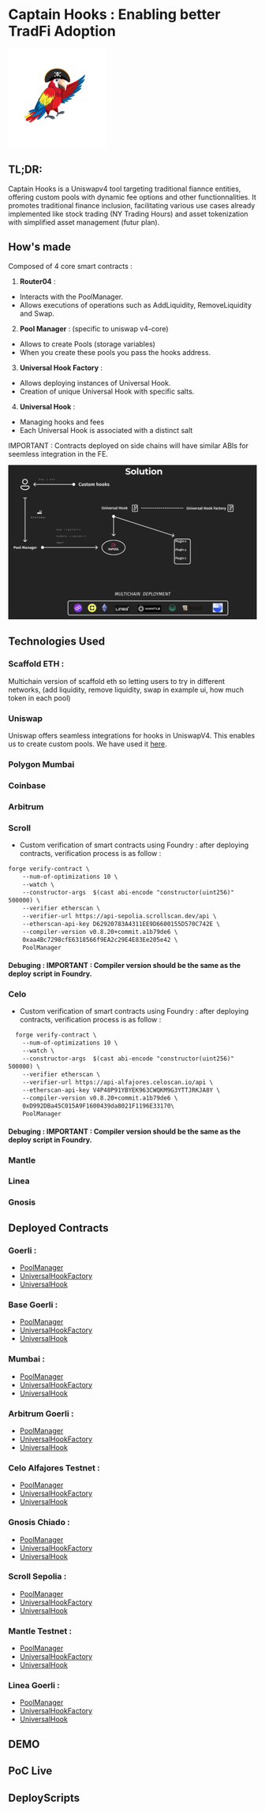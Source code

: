 # Captain Hooks  :  Enabling better TradFi Adoption 

<img src="./docs/Logo.png" alt="Image Description" width="200" />

## TL;DR: 

Captain Hooks is a Uniswapv4 tool targeting traditional fiannce entities, offering custom pools with dynamic fee options and other functionnalities. It promotes traditional finance inclusion, facilitating various use cases already implemented like stock trading (NY Trading Hours)  and asset tokenization with simplified asset management (futur plan). 

## How's made

Composed of 4 core smart contracts : 

1. **Router04** : 

- Interacts with the PoolManager. 
- Allows executions of operations such as AddLiquidity, RemoveLiquidity and Swap. 

2. **Pool Manager** : (specific to uniswap v4-core)

- Allows to create Pools (storage variables) 
- When you create these pools you pass the hooks address. 

3. **Universal Hook Factory** : 

- Allows deploying instances of Universal Hook. 
- Creation of unique Universal Hook with specific salts. 

4. **Universal Hook** : 

- Managing hooks and fees 
- Each Universal Hook is associated with a distinct salt


IMPORTANT : Contracts deployed on side chains will have similar ABIs for seemless integration in the FE.

![Solution](./docs/solution.png)


## Technologies Used

### Scaffold ETH : 

Multichain version of scaffold eth so letting users to try in different networks, (add liquidity, remove liquidity, swap in example ui, how much token in each pool)

### Uniswap 

Uniswap offers seamless integrations for hooks in UniswapV4. This enables us to create custom pools. We have used it [here](). 

### Polygon Mumbai 

### Coinbase 

### Arbitrum 

### Scroll 

- Custom verification of smart contracts using Foundry : after deploying contracts, verification process is as follow :
```
forge verify-contract \
    --num-of-optimizations 10 \
    --watch \
    --constructor-args  $(cast abi-encode "constructor(uint256)" 500000) \
    --verifier etherscan \
    --verifier-url https://api-sepolia.scrollscan.dev/api \
    --etherscan-api-key D62920783A4311EE9D6600155D570C742E \
    --compiler-version v0.8.20+commit.a1b79de6 \
    0xaa4Bc7298cfE6318566f9EA2c29E4E83Ee205e42 \
    PoolManager
``` 
#### Debuging : **IMPORTANT** : Compiler version should be the same as the deploy script in Foundry. 

### Celo 

- Custom verification of smart contracts using Foundry : after deploying contracts, verification process is as follow :
```
  forge verify-contract \
    --num-of-optimizations 10 \
    --watch \
    --constructor-args  $(cast abi-encode "constructor(uint256)" 500000) \
    --verifier etherscan \
    --verifier-url https://api-alfajores.celoscan.io/api \
    --etherscan-api-key V4P48P91YBYEK963CWQKM9G3YTTJRKJA8Y \
    --compiler-version v0.8.20+commit.a1b79de6 \
    0xD992DBa45C015A9F1600439da8021F1196E33170\
    PoolManager
```

#### Debuging : **IMPORTANT** : Compiler version should be the same as the deploy script in Foundry. 


### Mantle 

### Linea 

### Gnosis 


## Deployed Contracts

### Goerli : 

- [PoolManager]()
- [UniversalHookFactory]()
- [UniversalHook]()

### Base Goerli :

- [PoolManager]()
- [UniversalHookFactory]()
- [UniversalHook]()

### Mumbai :
  
- [PoolManager]()
- [UniversalHookFactory]()
- [UniversalHook]()

### Arbitrum Goerli :

- [PoolManager]()
- [UniversalHookFactory]()
- [UniversalHook]()

### Celo Alfajores Testnet : 

- [PoolManager]()
- [UniversalHookFactory]()
- [UniversalHook]()

### Gnosis Chiado : 

- [PoolManager]()
- [UniversalHookFactory]()
- [UniversalHook]()

### Scroll Sepolia : 

- [PoolManager]()
- [UniversalHookFactory]()
- [UniversalHook]()

### Mantle Testnet : 

- [PoolManager]()
- [UniversalHookFactory]()
- [UniversalHook]()

### Linea Goerli : 

- [PoolManager]()
- [UniversalHookFactory]()
- [UniversalHook]()

## DEMO 

## PoC Live 

## DeployScripts 





